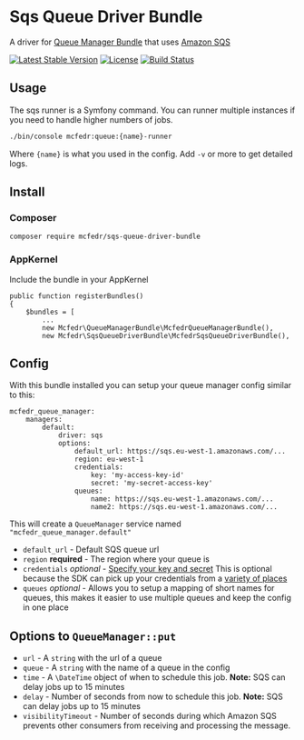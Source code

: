 # Sqs Queue Driver Bundle

A driver for [Queue Manager Bundle](https://github.com/mcfedr/queue-manager-bundle) that uses [Amazon SQS](https://aws.amazon.com/sqs/)

[![Latest Stable Version](https://poser.pugx.org/mcfedr/sqs-queue-driver-bundle/v/stable.png)](https://packagist.org/packages/mcfedr/sqs-queue-driver-bundle)
[![License](https://poser.pugx.org/mcfedr/sqs-queue-driver-bundle/license.png)](https://packagist.org/packages/mcfedr/sqs-queue-driver-bundle)
[![Build Status](https://travis-ci.org/mcfedr/sqs-queue-driver-bundle.svg?branch=master)](https://travis-ci.org/mcfedr/sqs-queue-driver-bundle)

## Usage

The sqs runner is a Symfony command. You can runner multiple instances if you need to
handle higher numbers of jobs.

```bash
./bin/console mcfedr:queue:{name}-runner
```

Where `{name}` is what you used in the config. Add `-v` or more to get detailed logs.

## Install

### Composer

    composer require mcfedr/sqs-queue-driver-bundle

### AppKernel

Include the bundle in your AppKernel

    public function registerBundles()
    {
        $bundles = [
            ...
            new Mcfedr\QueueManagerBundle\McfedrQueueManagerBundle(),
            new Mcfedr\SqsQueueDriverBundle\McfedrSqsQueueDriverBundle(),

## Config

With this bundle installed you can setup your queue manager config similar to this:

    mcfedr_queue_manager:
        managers:
            default:
                driver: sqs
                options:
                    default_url: https://sqs.eu-west-1.amazonaws.com/...
                    region: eu-west-1
                    credentials:
                        key: 'my-access-key-id'
                        secret: 'my-secret-access-key'
                    queues:
                        name: https://sqs.eu-west-1.amazonaws.com/...
                        name2: https://sqs.eu-west-1.amazonaws.com/...

This will create a `QueueManager` service named `"mcfedr_queue_manager.default"`

* `default_url` - Default SQS queue url
* `region` **required** - The region where your queue is
* `credentials` *optional* - [Specify your key and secret](http://docs.aws.amazon.com/aws-sdk-php/v3/guide/guide/credentials.html#using-hard-coded-credentials)
  This is optional because the SDK can pick up your credentials from a [variety of places](http://docs.aws.amazon.com/aws-sdk-php/v3/guide/guide/credentials.html)
* `queues` *optional* - Allows you to setup a mapping of short names for queues, this makes it easier to use multiple queues and keep the config in one place

## Options to `QueueManager::put`

* `url` - A `string` with the url of a queue
* `queue` - A `string` with the name of a queue in the config
* `time` - A `\DateTime` object of when to schedule this job. **Note:** SQS can delay jobs up to 15 minutes 
* `delay` - Number of seconds from now to schedule this job. **Note:** SQS can delay jobs up to 15 minutes
* `visibilityTimeout` - Number of seconds during which Amazon SQS prevents other consumers from receiving and processing the message.
